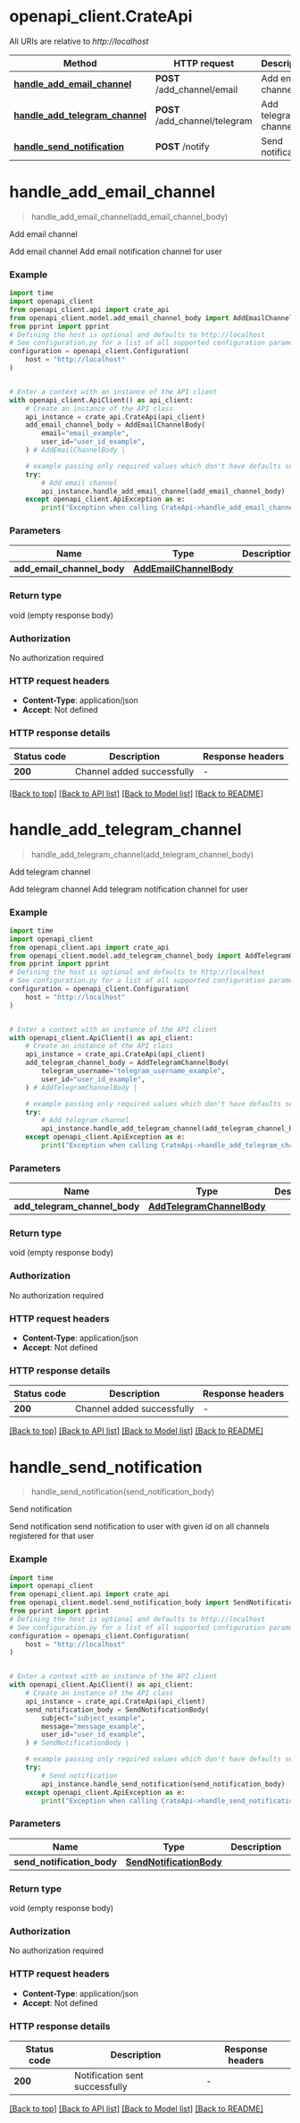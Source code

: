 # openapi_client.CrateApi

All URIs are relative to *http://localhost*

Method | HTTP request | Description
------------- | ------------- | -------------
[**handle_add_email_channel**](CrateApi.md#handle_add_email_channel) | **POST** /add_channel/email | Add email channel
[**handle_add_telegram_channel**](CrateApi.md#handle_add_telegram_channel) | **POST** /add_channel/telegram | Add telegram channel
[**handle_send_notification**](CrateApi.md#handle_send_notification) | **POST** /notify | Send notification


# **handle_add_email_channel**
> handle_add_email_channel(add_email_channel_body)

Add email channel

Add email channel  Add email notification channel for user 

### Example


```python
import time
import openapi_client
from openapi_client.api import crate_api
from openapi_client.model.add_email_channel_body import AddEmailChannelBody
from pprint import pprint
# Defining the host is optional and defaults to http://localhost
# See configuration.py for a list of all supported configuration parameters.
configuration = openapi_client.Configuration(
    host = "http://localhost"
)


# Enter a context with an instance of the API client
with openapi_client.ApiClient() as api_client:
    # Create an instance of the API class
    api_instance = crate_api.CrateApi(api_client)
    add_email_channel_body = AddEmailChannelBody(
        email="email_example",
        user_id="user_id_example",
    ) # AddEmailChannelBody | 

    # example passing only required values which don't have defaults set
    try:
        # Add email channel
        api_instance.handle_add_email_channel(add_email_channel_body)
    except openapi_client.ApiException as e:
        print("Exception when calling CrateApi->handle_add_email_channel: %s\n" % e)
```


### Parameters

Name | Type | Description  | Notes
------------- | ------------- | ------------- | -------------
 **add_email_channel_body** | [**AddEmailChannelBody**](AddEmailChannelBody.md)|  |

### Return type

void (empty response body)

### Authorization

No authorization required

### HTTP request headers

 - **Content-Type**: application/json
 - **Accept**: Not defined


### HTTP response details

| Status code | Description | Response headers |
|-------------|-------------|------------------|
**200** | Channel added successfully |  -  |

[[Back to top]](#) [[Back to API list]](../README.md#documentation-for-api-endpoints) [[Back to Model list]](../README.md#documentation-for-models) [[Back to README]](../README.md)

# **handle_add_telegram_channel**
> handle_add_telegram_channel(add_telegram_channel_body)

Add telegram channel

Add telegram channel  Add telegram notification channel for user 

### Example


```python
import time
import openapi_client
from openapi_client.api import crate_api
from openapi_client.model.add_telegram_channel_body import AddTelegramChannelBody
from pprint import pprint
# Defining the host is optional and defaults to http://localhost
# See configuration.py for a list of all supported configuration parameters.
configuration = openapi_client.Configuration(
    host = "http://localhost"
)


# Enter a context with an instance of the API client
with openapi_client.ApiClient() as api_client:
    # Create an instance of the API class
    api_instance = crate_api.CrateApi(api_client)
    add_telegram_channel_body = AddTelegramChannelBody(
        telegram_username="telegram_username_example",
        user_id="user_id_example",
    ) # AddTelegramChannelBody | 

    # example passing only required values which don't have defaults set
    try:
        # Add telegram channel
        api_instance.handle_add_telegram_channel(add_telegram_channel_body)
    except openapi_client.ApiException as e:
        print("Exception when calling CrateApi->handle_add_telegram_channel: %s\n" % e)
```


### Parameters

Name | Type | Description  | Notes
------------- | ------------- | ------------- | -------------
 **add_telegram_channel_body** | [**AddTelegramChannelBody**](AddTelegramChannelBody.md)|  |

### Return type

void (empty response body)

### Authorization

No authorization required

### HTTP request headers

 - **Content-Type**: application/json
 - **Accept**: Not defined


### HTTP response details

| Status code | Description | Response headers |
|-------------|-------------|------------------|
**200** | Channel added successfully |  -  |

[[Back to top]](#) [[Back to API list]](../README.md#documentation-for-api-endpoints) [[Back to Model list]](../README.md#documentation-for-models) [[Back to README]](../README.md)

# **handle_send_notification**
> handle_send_notification(send_notification_body)

Send notification

Send notification  send notification to user with given id on all channels registered for that user 

### Example


```python
import time
import openapi_client
from openapi_client.api import crate_api
from openapi_client.model.send_notification_body import SendNotificationBody
from pprint import pprint
# Defining the host is optional and defaults to http://localhost
# See configuration.py for a list of all supported configuration parameters.
configuration = openapi_client.Configuration(
    host = "http://localhost"
)


# Enter a context with an instance of the API client
with openapi_client.ApiClient() as api_client:
    # Create an instance of the API class
    api_instance = crate_api.CrateApi(api_client)
    send_notification_body = SendNotificationBody(
        subject="subject_example",
        message="message_example",
        user_id="user_id_example",
    ) # SendNotificationBody | 

    # example passing only required values which don't have defaults set
    try:
        # Send notification
        api_instance.handle_send_notification(send_notification_body)
    except openapi_client.ApiException as e:
        print("Exception when calling CrateApi->handle_send_notification: %s\n" % e)
```


### Parameters

Name | Type | Description  | Notes
------------- | ------------- | ------------- | -------------
 **send_notification_body** | [**SendNotificationBody**](SendNotificationBody.md)|  |

### Return type

void (empty response body)

### Authorization

No authorization required

### HTTP request headers

 - **Content-Type**: application/json
 - **Accept**: Not defined


### HTTP response details

| Status code | Description | Response headers |
|-------------|-------------|------------------|
**200** | Notification sent successfully |  -  |

[[Back to top]](#) [[Back to API list]](../README.md#documentation-for-api-endpoints) [[Back to Model list]](../README.md#documentation-for-models) [[Back to README]](../README.md)

